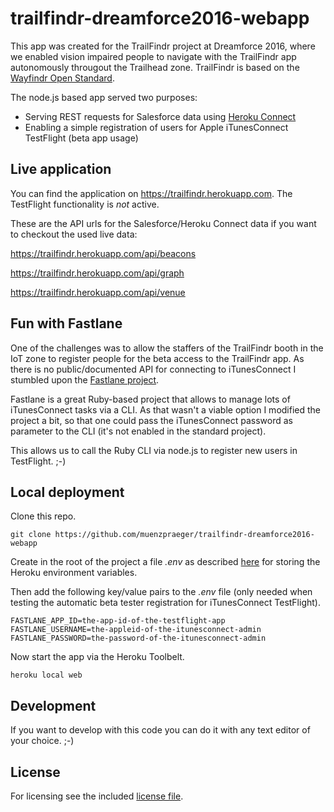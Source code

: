 # trailfindr-dreamforce2016-webapp 


This app was created for the TrailFindr project at Dreamforce 2016, where we enabled vision impaired people to navigate with the TrailFindr app autonomously througout the Trailhead zone. TrailFindr is based on the [Wayfindr Open Standard](https://www.wayfindr.net/open-standard).

The node.js based app served two purposes:

* Serving REST requests for Salesforce data using [Heroku Connect](https://www.heroku.com/connect)
* Enabling a simple registration of users for Apple iTunesConnect TestFlight (beta app usage)


## Live application

You can find the application on https://trailfindr.herokuapp.com. The TestFlight functionality is _not_ active.

These are the API urls for the Salesforce/Heroku Connect data if you want to checkout the used live data:

https://trailfindr.herokuapp.com/api/beacons

https://trailfindr.herokuapp.com/api/graph

https://trailfindr.herokuapp.com/api/venue



## Fun with Fastlane

One of the challenges was to allow the staffers of the TrailFindr booth in the IoT zone to register people for the beta access to the TrailFindr app. As there is no public/documented API for connecting to iTunesConnect I stumbled upon the [Fastlane project](https://github.com/fastlane/fastlane).

Fastlane is a great Ruby-based project that allows to manage lots of iTunesConnect tasks via a CLI. As that wasn't a viable option I modified the project a bit, so that one could pass the iTunesConnect password as parameter to the CLI (it's not enabled in the standard project).

This allows us to call the Ruby CLI via node.js to register new users in TestFlight. ;-)

## Local deployment

Clone this repo.

```
git clone https://github.com/muenzpraeger/trailfindr-dreamforce2016-webapp
```

Create in the root of the project a file _.env_ as described [here](https://devcenter.heroku.com/articles/heroku-local#set-up-your-local-environment-variables) for storing the Heroku environment variables.

Then add the following key/value pairs to the _.env_ file (only needed when testing the automatic beta tester registration for iTunesConnect TestFlight).

```
FASTLANE_APP_ID=the-app-id-of-the-testflight-app
FASTLANE_USERNAME=the-appleid-of-the-itunesconnect-admin
FASTLANE_PASSWORD=the-password-of-the-itunesconnect-admin
```

Now start the app via the Heroku Toolbelt.

```
heroku local web
```

## Development

If you want to develop with this code you can do it with any text editor of your choice. ;-)


## License

For licensing see the included [license file](https://github.com/muenzpraeger/trailfindr-dreamforce2016-webapp/blob/master/LICENSE.md).